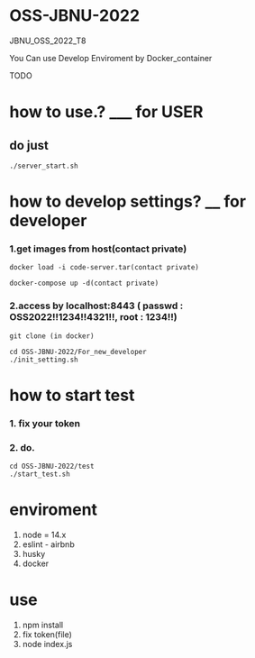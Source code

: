 # OSS-JBNU-2022
JBNU_OSS_2022_T8

You Can use Develop Enviroment by Docker_container

TODO

# how to use.? ___ for USER

## do just
```
./server_start.sh
```


# how to develop settings? __ for developer
### 1.get images from host(contact private)
```
docker load -i code-server.tar(contact private)
```
```
docker-compose up -d(contact private)
```
### 2.access by localhost:8443 ( passwd : OSS2022!!1234!!4321!!, root : 1234!!)
```
git clone (in docker)
```
```
cd OSS-JBNU-2022/For_new_developer
./init_setting.sh
```

# how to start test
### 1. fix your token
### 2. do.
```
cd OSS-JBNU-2022/test
./start_test.sh
```



# enviroment
1. node = 14.x
2. eslint - airbnb
3. husky
4. docker

# use
1. npm install
2. fix token(file)
3. node index.js



